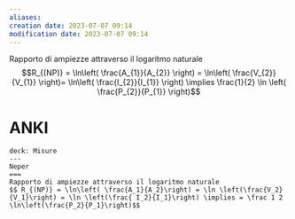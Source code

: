 ```yaml
---
aliases: 
creation date: 2023-07-07 09:14
modification date: 2023-07-07 09:14
---
```


Rapporto di ampiezze attraverso il logaritmo naturale
$$R_{(NP)} = \ln\left( \frac{A_{1}}{A_{2}} \right) = \ln\left( \frac{V_{2}}{V_{1}} \right)= \ln\left( \frac{I_{2}}{I_{1}} \right) \implies \frac{1}{2} \ln \left( \frac{P_{2}}{P_{1}} \right)$$

# ANKI

```anki
deck: Misure
---
Neper
===
Rapporto di ampiezze attraverso il logaritmo naturale
$$ R_{(NP)} = \ln\left( \frac{A_1}{A_2}\right) = \ln \left(\frac{V_2}{V_1}\right) = \ln \left(\frac{ I_2}{I_1}\right) \implies = \frac 1 2 \ln\left(\frac{P_2}{P_1}\right)$$
```

